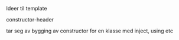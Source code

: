 Ideer til template

constructor-header

tar seg av bygging av constructor for en klasse med inject, using etc
